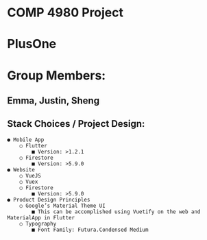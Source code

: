 # COMP 4980 Project
# PlusOne

# Group Members:
## Emma, Justin, Sheng  
## Stack Choices / Project Design:
	● Mobile App
		○ Flutter
			■ Version: >1.2.1 
		○ Firestore
			■ Version: >​5.9.0 
	● Website
		○ VueJS
		○ Vuex
		○ Firestore 
			■ Version: >​5.9.0 
	● Product Design Principles
		○ Google’s Material Theme UI
			■ This can be accomplished using Vuetify on the web and MaterialApp in Flutter 
		○ Typography
			■ Font Family: Futura.Condensed Medium
			



		
